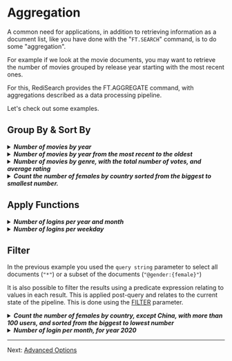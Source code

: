 # Aggregation

A common need for applications, in addition to retrieving information as a document list, like you have done with the "`FT.SEARCH`" command, is to do some "aggregation".

For example if we look at the movie documents, you may want to retrieve the number of movies grouped by release year starting with the most recent ones.

For this, RediSearch provides the FT.AGGREGATE command, with aggregations described as a data processing pipeline.

Let's check out some examples.

## Group By & Sort By

<details> 
  <summary>
  <i><b>
  Number of movies by year
  </b></i>
  </summary>

```
> FT.AGGREGATE "idx:movie" "*" GROUPBY 1 @release_year REDUCE COUNT 0 AS nb_of_movies

 1) (integer) 60
 2) 1) "release_year"
    2) "1964"
    3) "nb_of_movies"
    4) "9"
 ...   
 61) 1) "release_year"
    2) "2010"
    3) "nb_of_movies"
    4) "15"
```



---
</details>


<details> 
  <summary>
  <i><b>
  Number of movies by year from the most recent to the oldest
  </b></i>
  </summary>

```
> FT.AGGREGATE "idx:movie" "*" GROUPBY 1 @release_year REDUCE COUNT 0 AS nb_of_movies SORTBY 2 @release_year DESC 

1) (integer) 60
 2) 1) "release_year"
    2) "2019"
    3) "nb_of_movies"
    4) "14"
 ...   
11) 1) "release_year"
    2) "2010"
    3) "nb_of_movies"
    4) "15"
```
---
</details>

<details> 
  <summary>
  <i><b>
  Number of movies by genre, with the total number of votes, and average rating
  </b></i>
  </summary>

```
> FT.AGGREGATE idx:movie "*" GROUPBY 1 @genre REDUCE COUNT 0 AS nb_of_movies REDUCE SUM 1 votes AS nb_of_votes REDUCE AVG 1 rating AS avg_rating SORTBY 4 @avg_rating DESC @nb_of_votes DESC


 1) (integer) 26
 2) 1) "genre"
    2) "fantasy"
    3) "nb_of_movies"
    4) "1"
    5) "nb_of_votes"
    6) "1500090"
    7) "avg_rating"
    8) "8.8"
...
11) 1) "genre"
    2) "romance"
    3) "nb_of_movies"
    4) "2"
    5) "nb_of_votes"
    6) "746"
    7) "avg_rating"
    8) "6.65"
```

---
</details>


<details> 
  <summary>
  <i><b>
  Count the number of females by country sorted from the biggest to smallest number.
  </b></i>
  </summary>

```
> FT.AGGREGATE idx:user "@gender:{female}" GROUPBY 1 @country REDUCE COUNT 0 AS nb_of_users SORTBY 2 @nb_of_users DESC

 1) (integer) 193
 2) 1) "country"
    2) "china"
    3) "nb_of_users"
    4) "537"
...
11) 1) "country"
    2) "ukraine"
    3) "nb_of_users"
    4) "72"
```

---
</details>


## Apply Functions


<details> 
  <summary>
  <i><b>
  Number of logins per year and month
  </b></i>
  </summary>

The `idx:user` index contains the last_login field. This field stores the last login time as an EPOC timestamp.

RediSearch aggregation allows you to apply transformations to each record. This is done using the [APPLY](https://oss.redislabs.com/redisearch/Aggregations/#apply_expressions) parameter.

For this example you have to use a [date/time](https://oss.redislabs.com/redisearch/Aggregations/#list_of_datetime_apply_functions) function to extract the month and year from the timestamp.

```
> FT.AGGREGATE idx:user * APPLY year(@last_login) AS year APPLY "monthofyear(@last_login) + 1" AS month GROUPBY 2 @year @month REDUCE count 0 AS num_login SORTBY 4 @year ASC @month ASC

 1) (integer) 13
 2) 1) "year"
    2) "2019"
    3) "month"
    4) "9"
    5) "num_login"
    6) "230"
...
14) 1) "year"
    2) "2020"
    3) "month"
    4) "9"
    5) "num_login"
    6) "271"

```

---
</details>

<details> 
  <summary>
  <i><b>
  Number of logins per weekday
  </b></i>
  </summary>

Using the date/time Apply functions it is possible to extract the day of the week from the timestamp, so let's see how the logins are distributed over the week.

```
> FT.AGGREGATE idx:user * APPLY "dayofweek(@last_login) +1" AS dayofweek GROUPBY 1 @dayofweek REDUCE count 0 AS num_login SORTBY 2 @dayofweek ASC

1) (integer) 7
2) 1) "dayofweek"
   2) "1"
   3) "num_login"
   4) "815"
...
8) 1) "dayofweek"
   2) "7"
   3) "num_login"
   4) "906"

```

---
</details>

## Filter

In the previous example you used the `query string` parameter to select all documents (`"*"`) or a subset of the documents (`"@gender:{female}"`)

It is also possible to filter the results using a predicate expression relating to values in each result. This is applied post-query and relates to the current state of the pipeline. This is done using the [FILTER](https://oss.redislabs.com/redisearch/Aggregations/#filter_expressions) parameter. 


<details> 
  <summary>
  <i><b>
  Count the number of females by country, except China, with more than 100 users, and sorted from the biggest to lowest number
  </b></i>
  </summary>

```
> FT.AGGREGATE idx:user "@gender:{female}" GROUPBY 1 @country  REDUCE COUNT 0 AS nb_of_users  FILTER "@country!='china' && @nb_of_users > 100" SORTBY 2 @nb_of_users DESC

1) (integer) 163
2) 1) "country"
   2) "indonesia"
   3) "nb_of_users"
   4) "309"
...
6) 1) "country"
   2) "brazil"
   3) "nb_of_users"
   4) "108"
```

---
</details>


<details> 
  <summary>
  <i><b>
  Number of login per month, for year 2020
  </b></i>
  </summary>

This is similar to the previous query with the addition of a filter on the year.

```
> FT.AGGREGATE idx:user * APPLY year(@last_login) AS year APPLY "monthofyear(@last_login) + 1" AS month GROUPBY 2 @year @month REDUCE count 0 AS num_login  FILTER "@year==2020" SORTBY 2 @month ASC

 1) (integer) 13
 2) 1) "year"
    2) "2020"
    3) "month"
    4) "1"
    5) "num_login"
    6) "520"
...
10) 1) "year"
    2) "2020"
    3) "month"
    4) "9"
    5) "num_login"
    6) "271"

```

---
</details>


----
Next: [Advanced Options](009-advanced-features.md)
